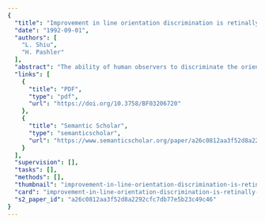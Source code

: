 ```yaml
---
{
  "title": "Improvement in line orientation discrimination is retinally local but dependent on cognitive set",
  "date": "1992-09-01",
  "authors": [
    "L. Shiu",
    "H. Pashler"
  ],
  "abstract": "The ability of human observers to discriminate the orientation of a pair of straight lines differing by 3° improved with practice. The improvement did not transfer across hemifield or across quadrants within the same hemifield. The practice effect occurred whether or not observers were given feedback. However, orientation discrimination did not improve when observers attended to brightness rather than orientation of the lines. This suggests that cognitive set affects tuning in retinally local orientation channels (perhaps by guiding some form of unsupervised learning mechanism) and that retinotopic feature extraction may not be wholly preattentive.",
  "links": [
    {
      "title": "PDF",
      "type": "pdf",
      "url": "https://doi.org/10.3758/BF03206720"
    },
    {
      "title": "Semantic Scholar",
      "type": "semanticscholar",
      "url": "https://www.semanticscholar.org/paper/a26c0812aa3f52d8a2292cfc7db77e5b23c49c46"
    }
  ],
  "supervision": [],
  "tasks": [],
  "methods": [],
  "thumbnail": "improvement-in-line-orientation-discrimination-is-retinally-local-but-dependent-on-cognitive-set-thumb.jpg",
  "card": "improvement-in-line-orientation-discrimination-is-retinally-local-but-dependent-on-cognitive-set-card.jpg",
  "s2_paper_id": "a26c0812aa3f52d8a2292cfc7db77e5b23c49c46"
}
---
```


